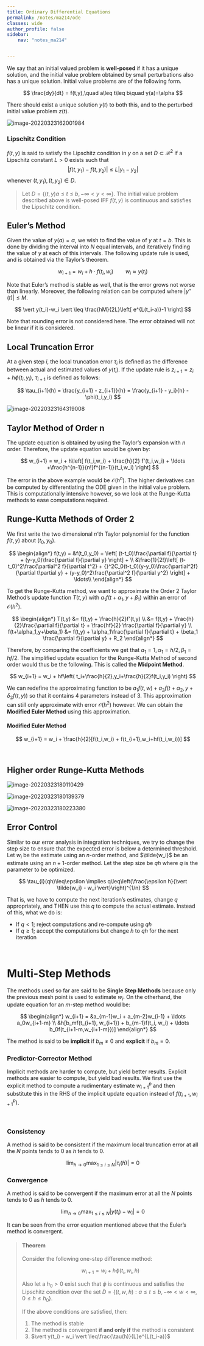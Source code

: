 ```yaml
---
title: Ordinary Differential Equations
permalink: /notes/ma214/ode
classes: wide
author_profile: false
sidebar:
    nav: "notes_ma214"


---
```


<script type="text/javascript" src="https://code.jquery.com/jquery-1.7.1.min.js"></script>

<script type="text/x-mathjax-config">
  MathJax.Hub.Config({
    tex2jax: {
      inlineMath: [ ['$','$'], ["\\(","\\)"] ],
      processEscapes: true
    }
  });
</script>
<script type="text/javascript" async src="https://cdnjs.cloudflare.com/ajax/libs/mathjax/2.7.5/latest.js?config=TeX-MML-AM_CHTML" async></script>

<!-- Notes Begin from here -->


We say that an initial valued problem is **well-posed** if it has a unique solution, and the initial value problem obtained by small perturbations also has a unique solution. Initial value problems are of the following form.

$$
\frac{dy}{dt} = f(t,y),\quad a\leq t\leq b\quad y(a)=\alpha
$$

There should exist a unique solution $y(t)$ to both this, and to the perturbed initial value problem $z(t)$.

![image-20220323162001984](../../../assets/images/typora/image-20220323162001984.png)



### Lipschitz Condition

$f(t,y)$ is said to satisfy the Lipschitz condition in $y$ on a set $D\subset \mathcal{R}^2$ if a Lipschitz constant $L>0$ exists such that
$$
\vert f(t,y_1)-f(t,y_2)\vert \leq L\vert y_1-y_2 \vert
$$
whenever $(t,y_1), (t,y_2)\in D$.

> Let $D=\{ (t,y) a\leq t\leq b, -\infty < y < \infty \}$. The initial value problem described above is well-posed IFF $f(t,y)$ is continuous and satisfies the Lipschitz condition.



## Euler’s Method

Given the value of $y(a)=\alpha$, we wish to find the value of $y$ at $t=b$. This is done by dividing the interval into $N$ equal intervals, and iteratively finding the value of $y$ at each of this intervals. The following update rule is used, and is obtained via the Taylor’s theorem.

$$
w_{i+1} = w_i + h\cdot f(t_i,w_i) \qquad w_i\approx y(t_i)
$$

Note that Euler’s method is stable as well, that is the error grows not worse than linearly. Moreover, the following relation can be computed where $\vert y''(t) \vert \leq M$.

$$
\vert y(t_i)-w_i \vert \leq \frac{hM}{2L}\left[ e^{L(t_i-a)}-1 \right]
$$

Note that rounding error is not considered here. The error obtained will not be linear if it is considered.




## Local Truncation Error

At a given step $i$, the local truncation error $\tau_i$ is defined as the difference between actual and estimated values of $y(t_i)$. If the update rule is $z_{i+1} = z_i + h\phi(t_i,y_i)$, $\tau_{i+1}$ is defined as follows:

$$
\tau_{i+1}(h) = \frac{y_{i+1} - z_{i+1}}{h} = \frac{y_{i+1} - y_i}{h} - \phi(t_i,y_i)
$$

![image-20220323164319008](../../../assets/images/typora/image-20220323164319008.png)



## Taylor Method of Order n

The update equation is obtained by using the Taylor’s expansion with $n$ order. Therefore, the update equation would be given by:

$$
w_{i+1} = w_i + h\left[ f(t_i,w_i) + \frac{h}{2} f'(t_i,w_i) + \ldots +\frac{h^{n-1}}{n!}f^{(n-1)}(t_i,w_i) \right]
$$

The error in the above example would be $\mathcal{O}(h^n)$. The higher derivatives can be computed by differentiating the ODE given in the initial value problem. This is computationally intensive however, so we look at the Runge-Kutta methods to ease computations required.



## Runge-Kutta Methods of Order 2

We first write the two dimensional $n$‘th Taylor polynomial for the function $f(t,y)$ about $(t_0, y_0)$.

$$
\begin{align*}
f(t,y) = &f(t_0,y_0) + \left[ (t-t_0)\frac{\partial f}{\partial t} + (y-y_0)\frac{\partial f}{\partial y} \right] + \\
&\frac{1}{2!}\left[ (t-t_0)^2\frac{\partial^2 f}{\partial t^2} + {}^2C_0(t-t_0)(y-y_0)\frac{\partial^2f}{\partial t\partial y} + (y-y_0)^2\frac{\partial^2 f}{\partial y^2} \right] + \ldots\\
\end{align*}
$$

To get the Runge-Kutta method, we want to approximate the Order 2 Taylor Method’s update function $T(t,y)$ with $a_1f(t+\alpha_1,y+\beta_1)$ within an error of $\mathcal{O}(h^2)$.

$$
\begin{align*}
T(t,y) &= f(t,y) + \frac{h}{2}f'(t,y) \\
&= f(t,y) + \frac{h}{2}\frac{\partial f}{\partial t} + \frac{hf}{2} \frac{\partial f}{\partial y} \\
f(t+\alpha_1,y+\beta_1) &= f(t,y) + \alpha_1\frac{\partial f}{\partial t} + \beta_1 \frac{\partial f}{\partial y} + R_2
\end{align*}
$$

Therefore, by comparing the coefficients we get that $a_1 = 1, \alpha_1=h/2, \beta_1=hf/2$. The simplified update equation for the Runge-Kutta Method of second order would thus be the following. This is called the **Midpoint Method**.

$$
w_{i+1} = w_i + hf\left( t_i+\frac{h}{2},y_i+\frac{h}{2}f(t_i,y_i) \right)
$$
 

We can redefine the approximating function to be $a_1f(t,w) + a_2f(t+\alpha_2,y+\delta_2f(t,y))$ so that it contains 4 parameters instead of 3. This approximation can still only approximate with error $\mathcal{O}(h^2)$ however. We can obtain the **Modified Euler Method** using this approximation.

#### Modified Euler Method

$$
w_{i+1} = w_i + \frac{h}{2}[f(t_i,w_i) + f(t_{i+1},w_i+hf(t_i,w_i))]
$$

&nbsp;

## Higher order Runge-Kutta Methods

![image-20220323180110429](../../../assets/images/typora/image-20220323180110429.png)

![image-20220323180139379](../../../assets/images/typora/image-20220323180139379.png)

![image-20220323180223380](../../../assets/images/typora/image-20220323180223380.png)



## Error Control

Similar to our error analysis in integration techniques, we try to change the step size to ensure that the expected error is below a determined threshold. Let $w_i$ be the estimate using an $n$-order method, and $\tilde{w_i}$ be an estimate using an $n+1$-order method. Let the step size be $qh$ where $q$ is the parameter to be optimized. 

$$
\tau_{i}(qh)\leq\epsilon \implies q\leq\left(\frac{\epsilon h}{\vert \tilde{w_i} - w_i \vert}\right)^{1/n}
$$

That is, we have to compute the next iteration’s estimates, change $q$ appropriately, and THEN use this $q$ to compute the actual estimate. Instead of this, what we do is:

- If $q<1$; reject computations and re-compute using $qh$
- If $q\geq 1$; accept the computations but change $h$ to $qh$ for the next iteration

&nbsp;

# Multi-Step Methods

The methods used so far are said to be **Single Step Methods** because only the previous mesh point is used to estimate $w_i$. On the otherhand, the update equation for an $m$-step method would be:

$$
\begin{align*}
w_{i+1} = &a_{m-1}w_i + a_{m-2}w_{i-1} + \ldots a_0w_{i+1-m} \\
&h[b_mf(t_{i+1}, w_{i+1}) + b_{m-1}f(t_i, w_i) + \ldots b_0f(t_{i+1-m,w_{i+1-m}})]
\end{align*}
$$

The method is said to be **implicit** if $b_m\neq0$ and **explicit** if $b_m = 0$.



### Predictor-Corrector Method

Implicit methods are harder to compute, but yield better results. Explicit methods are easier to compute, but yield bad results. We first use the explicit method to compute a rudimentary estimate $w^p_{i+1}$ and then substitute this in the RHS of the implicit update equation instead of $f(t_{i+1}, w^p_{i+1})$.



&nbsp;



### Consistency

A method is said to be consistent if the maximum local truncation error at all the $N$ points tends to 0 as $h$ tends to 0.

$$
\lim_{h\to 0}\max_{1\leq i\leq N}\vert\tau_i(h)\vert = 0
$$

### Convergence

A method is said to be convergent if the maximum error at all the $N$ points tends to 0 as $h$ tends to 0.

$$
\lim_{h\to 0}\max_{1\leq i\leq N}\vert y(t_i) - w_i \vert = 0
$$

It can be seen from the error equation mentioned above that the Euler’s method is convergent.



> #### Theorem
>
> Consider the following one-step difference method:
>
> $$
> w_{i+1} = w_i + h\phi(t_i,w_i,h)
> $$
>
> Also let a $h_0>0$ exist such that $\phi$ is continuous and satisfies the Lipschitz condition over the set $D = \{ (t,w,h):a\leq t\leq b,-\infty<w<\infty, 0\leq h\leq h_0\}$.
>
> If the above conditions are satisfied, then:
>
> 1. The method is stable
> 2. The method is convergent **if and only if** the method is consistent
> 3. $\vert y(t_i) - w_i \vert \leq\frac{\tau(h)}{L}e^{L(t_i-a)}$